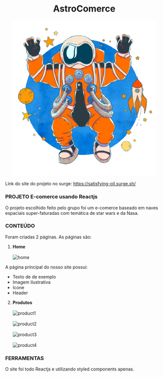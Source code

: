    <div align="center"><h1>AstroComerce</h1></div>
   
<p align="center">
  <img width="460" heigh="300" src="src/astro_laranja.png">
  </p>

Link do site do projeto no surge: https://satisfying-oil.surge.sh/

### PROJETO E-comerce usando Reactjs

O projeto escolhido feito pelo grupo foi um e-comerce baseado em naves espaciais super-faturadas com temática de star wars e da Nasa.

### CONTEÚDO

Foram criadas 2 páginas. As páginas são:
1. **Home** <br>
<br>![home](https://user-images.githubusercontent.com/38565099/141883247-e6fa901f-9318-48ca-ba45-7f2b68e05ae1.png)

A página principal do nosso site possui:
  - Texto de de exemplo
  - Imagem ilustrativa
  - Icone
  - Header

2. **Produtos** <br>
<br>![product1](https://user-images.githubusercontent.com/38565099/141883309-a3e1366f-590b-435f-8b95-8cad8d87de99.png)<br>
<br>![product2](https://user-images.githubusercontent.com/38565099/141883344-2a6cb7fd-80c7-4c1e-95c3-1e76487abc43.png)<br>
<br>![product3](https://user-images.githubusercontent.com/38565099/141883373-47ca6883-cccc-4c78-b3bb-844006043787.png)<br>
<br>![product4](https://user-images.githubusercontent.com/38565099/141883398-0a10bcd4-3525-4076-a9df-ad406050ffcc.png)<br>




### FERRAMENTAS
O site foi todo Reactjs e utilizando styled components apenas.
